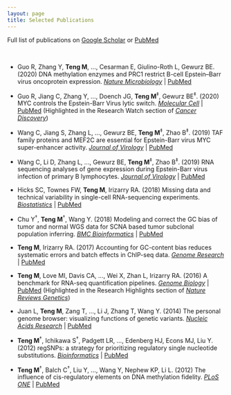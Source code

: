 ```yaml
---
layout: page
title: Selected Publications
---
```


Full list of publications on [Google Scholar](https://scholar.google.com/citations?user=T7QIObwAAAAJ)
or [PubMed](https://pubmed.ncbi.nlm.nih.gov/?term=Teng%2C+Mingxiang%5BAuthor%5D&sort=date&size=20)

<br>

- Guo R, Zhang Y, **Teng M**, ..., Cesarman E, Giulino-Roth L, Gewurz BE. 
(2020) DNA methylation enzymes and PRC1 restrict B-cell Epstein–Barr virus oncoprotein expression.
[*Nature Microbiology*](https://doi.org/10.1038/s41564-020-0724-y)
| [PubMed](https://pubmed.ncbi.nlm.nih.gov/32424339)

- Guo R, Jiang C, Zhang Y, ...,  Doench JG, **Teng M**<sup>‡</sup>, Gewurz BE<sup>‡</sup>.
(2020) MYC controls the Epstein-Barr Virus lytic switch. 
[*Molecular Cell*](https://doi.org/10.1016/j.molcel.2020.03.025)
| [PubMed](https://pubmed.ncbi.nlm.nih.gov/32315601)
(Highlighted in the Research Watch section of [*Cancer Discovery*](https://doi.org/10.1158/2159-8290.CD-RW2020-064))

- Wang C, Jiang S, Zhang L, ..., Gewurz BE, **Teng M**<sup>‡</sup>, Zhao B<sup>‡</sup>.
(2019) TAF family proteins and MEF2C are essential for Epstein-Barr virus MYC super-enhancer activity. 
[*Journal of Virology*](https://doi.org/10.1128/JVI.00513-19)
| [PubMed](https://www.ncbi.nlm.nih.gov/pubmed/31167905)

- Wang C, Li D, Zhang L, ..., Gewurz BE, **Teng M**<sup>‡</sup>, Zhao B<sup>‡</sup>.
(2019) RNA sequencing analyses of gene expression during Epstein-Barr virus infection of primary B lymphocytes.
[*Journal of Virology*](https://doi.org/10.1128/JVI.00226-19)
| [PubMed](https://www.ncbi.nlm.nih.gov/pubmed/31019051)

- Hicks SC, Townes FW, **Teng M**, Irizarry RA.
(2018) Missing data and technical variability in single-cell RNA-sequencing experiments.
[*Biostatistics*](https://doi.org/10.1093/biostatistics/kxx053)
| [PubMed](https://www.ncbi.nlm.nih.gov/pubmed/29121214)

- Chu Y<sup>†</sup>, **Teng M**<sup>†</sup>, Wang Y. 
(2018) Modeling and correct the GC bias of tumor and normal WGS data for SCNA based tumor subclonal population inferring.
[*BMC Bioinformatics*](https://doi.org/10.1186/s12859-018-2099-0) 
| [PubMed](https://www.ncbi.nlm.nih.gov/pubmed/29671389)

- **Teng M**, Irizarry RA. 
(2017) Accounting for GC-content bias reduces systematic errors and batch effects in ChIP-seq data.
[*Genome Research*](https://doi.org/10.1101/gr.220673.117)
| [PubMed](https://www.ncbi.nlm.nih.gov/pubmed/29025895)

- **Teng M**, Love MI, Davis CA, ..., Wei X, Zhan L, Irizarry RA.
(2016) A benchmark for RNA-seq quantification pipelines.
[*Genome Biology*](https://doi.org/10.1186/s13059-016-0940-1)
| [PubMed](https://www.ncbi.nlm.nih.gov/pubmed/27107712)
(Highlighted in the Research Highlights section of [*Nature Reviews Genetics*](https://www.nature.com/articles/nrg.2016.62))

- Juan L, **Teng M**, Zang T, ..., Li J, Zhang T, Wang Y.
(2014) The personal genome browser: visualizing functions of genetic variants.
[*Nucleic Acids Research*](https://doi.org/10.1093/nar/gku361)
| [PubMed](https://www.ncbi.nlm.nih.gov/pubmed/24799434)

- **Teng M**<sup>†</sup>, Ichikawa S<sup>†</sup>, Padgett LR, ..., Edenberg HJ, Econs MJ, Liu Y.
(2012) regSNPs: a strategy for prioritizing regulatory single nucleotide substitutions.
[*Bioinformatics*](https://doi.org/10.1093/bioinformatics/bts275)
| [PubMed](https://www.ncbi.nlm.nih.gov/pubmed/22611130)

- **Teng M**<sup>†</sup>, Balch C<sup>†</sup>, Liu Y, ..., Wang Y, Nephew KP, Li L.
(2012) The influence of cis-regulatory elements on DNA methylation fidelity.
[*PLoS ONE*](https://doi.org/10.1371/journal.pone.0032928)
| [PubMed](https://www.ncbi.nlm.nih.gov/pubmed/22412954)